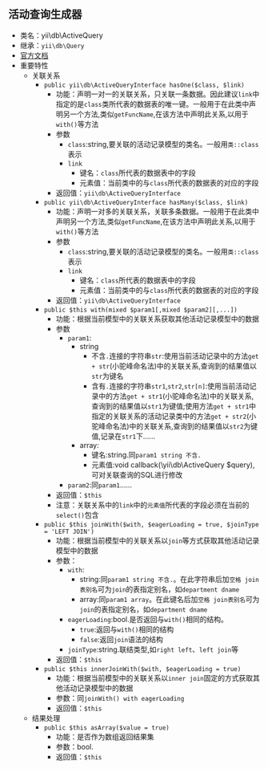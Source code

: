 ## 活动查询生成器
* 类名：yii\db\ActiveQuery 
* 继承：`yii\db\Query`
* [官方文档](https://www.yiichina.com/doc/api/2.0/yii-db-activequery)
* 重要特性
    * 关联关系
        * `public yii\db\ActiveQueryInterface hasOne($class, $link)`
            * 功能：声明一对一的关联关系，只关联一条数据。因此建议`link`中指定的是`class`类所代表的数据表的唯一键。一般用于在此类中声明另一个方法,类似`getFuncName`,在该方法中声明此关系,以用于`with()`等方法 
            * 参数
                * `class`:string,要关联的活动记录模型的类名。一般用`类::class`表示 
                * `link`
                    * 键名：`class`所代表的数据表中的字段
                    * 元素值：当前类中的与`class`所代表的数据表的对应的字段 
            * 返回值：`yii\db\ActiveQueryInterface`
        * `public yii\db\ActiveQueryInterface hasMany($class, $link)`
            * 功能：声明一对多的关联关系，关联多条数据。一般用于在此类中声明另一个方法,类似`getFuncName`,在该方法中声明此关系,以用于`with()`等方法 
            * 参数
                * `class`:string,要关联的活动记录模型的类名。一般用`类::class`表示 
                * `link`
                    * 键名：`class`所代表的数据表中的字段
                    * 元素值：当前类中的与`class`所代表的数据表的对应的字段 
            * 返回值：`yii\db\ActiveQueryInterface`
        * `public $this with(mixed $param1[,mixed $param2][,...])`
            * 功能：根据当前模型中的关联关系获取其他活动记录模型中的数据
            * 参数 
                * `param1`:
                    * string
                        * 不含`.`连接的字符串`str`:使用当前活动记录中的方法`get + str`(小驼峰命名法)中的关联关系,查询到的结果值以`str`为键名
                        * 含有`.`连接的字符串`str1`,`str2`,`str[n]`:使用当前活动记录中的方法`get + str1`(小驼峰命名法)中的关联关系,查询到的结果值以`str1`为键值;使用方法`get + str1`中指定的关联关系的活动记录类中的方法`get + str2`(小驼峰命名法)中的关联关系,查询到的结果值以`str2`为键值,记录在`str1`下......
                    * array:
                        * 键名:string.同`param1 string 不含.`
                        * 元素值:void callback(\yii\db\ActiveQuery $query),可对关联查询的SQL进行修改
                * `param2`:同`param1`......
            * 返回值：`$this`
            * 注意：关联关系中的`link`中的`元素值`所代表的字段必须在当前的`select()`包含 
        * `public $this joinWith($with, $eagerLoading = true, $joinType = 'LEFT JOIN')`
            * 功能：根据当前模型中的关联关系以`join`等方式获取其他活动记录模型中的数据
            * 参数：
                * `with`:
                    * string:同`param1 string 不含.`。在此字符串后加`空格 join表别名`可为`join`的表指定别名，如`department dname`
                    * array:同`param1 array`。在此键名后加`空格 join表别名`可为`join`的表指定别名，如`department dname`
                * `eagerLoading`:bool.是否返回与`with()`相同的结构。
                    * `true`:返回与`with()`相同的结构
                    * `false`:返回`join`语法的结构 
                * `joinType`:string.联结类型,如`right left`、`left join`等
            * 返回值：`$this`
        * `public $this innerJoinWith($with, $eagerLoading = true)`
            * 功能：根据当前模型中的关联关系以`inner join`固定的方式获取其他活动记录模型中的数据 
            * 参数：同`joinWith() with eagerLoading`
            * 返回值：`$this`
    * 结果处理
        * `public $this asArray($value = true)`
            * 功能：是否作为数组返回结果集
            * 参数：bool.
            * 返回值：`$this`